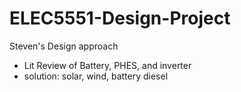 # ELEC5551-Design-Project

Steven's Design approach
- Lit Review of Battery, PHES, and inverter
- solution: solar, wind, battery diesel

